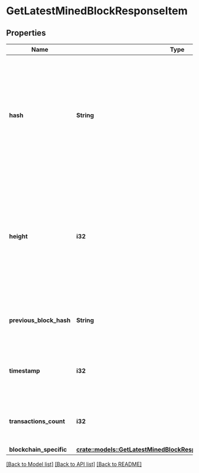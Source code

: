 # GetLatestMinedBlockResponseItem

## Properties

Name | Type | Description | Notes
------------ | ------------- | ------------- | -------------
**hash** | **String** | Represents the hash of the block, which is its unique identifier. It represents a cryptographic digital fingerprint made by hashing the block header twice through the SHA256 algorithm. | 
**height** | **i32** | Represents the number of blocks in the blockchain preceding this specific block. Block numbers have no gaps. A blockchain usually starts with block 0 called the \"Genesis block\". | 
**previous_block_hash** | **String** | Represents the hash of the previous block, also known as the parent block. | 
**timestamp** | **i32** | Defines the exact date/time when this block was mined in Unix Timestamp. | 
**transactions_count** | **i32** | Represents the total number of all transactions as part of this block. | 
**blockchain_specific** | [**crate::models::GetLatestMinedBlockResponseItemBlockchainSpecific**](GetLatestMinedBlockResponseItemBlockchainSpecific.md) |  | 

[[Back to Model list]](../README.md#documentation-for-models) [[Back to API list]](../README.md#documentation-for-api-endpoints) [[Back to README]](../README.md)


